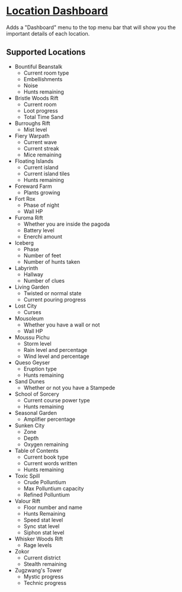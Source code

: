 # [Location Dashboard](https://www.mousehuntgame.com/preferences.php?tab=mousehunt-improved-settings#mousehunt-improved-settings-feature-location-dashboard)

Adds a "Dashboard" menu to the top menu bar that will show you the important details of each location.

## Supported Locations

- Bountiful Beanstalk
  - Current room type
  - Embellishments
  - Noise
  - Hunts remaining
- Bristle Woods Rift
  - Current room
  - Loot progress
  - Total Time Sand
- Burroughs Rift
  - Mist level
- Fiery Warpath
  - Current wave
  - Current streak
  - Mice remaining
- Floating Islands
  - Current island
  - Current island tiles
  - Hunts remaining
- Foreward Farm
  - Plants growing
- Fort Rox
  - Phase of night
  - Wall HP
- Furoma Rift
  - Whether you are inside the pagoda
  - Battery level
  - Enerchi amount
- Iceberg
  - Phase
  - Number of feet
  - Number of hunts taken
- Labyrinth
  - Hallway
  - Number of clues
- Living Garden
  - Twisted or normal state
  - Current pouring progress
- Lost City
  - Curses
- Mousoleum
  - Whether you have a wall or not
  - Wall HP
- Moussu Pichu
  - Storm level
  - Rain level and percentage
  - Wind level and percentage
- Queso Geyser
  - Eruption type
  - Hunts remaining
- Sand Dunes
  - Whether or not you have a Stampede
- School of Sorcery
  - Current course power type
  - Hunts remaining
- Seasonal Garden
  - Amplifier percentage
- Sunken City
  - Zone
  - Depth
  - Oxygen remaining
- Table of Contents
  - Current book type
  - Current words written
  - Hunts remaining
- Toxic Spill
  - Crude Polluntium
  - Max Polluntium capacity
  - Refined Polluntium
- Valour Rift
  - Floor number and name
  - Hunts Remaining
  - Speed stat level
  - Sync stat level
  - Siphon stat level
- Whisker Woods Rift
  - Rage levels
- Zokor
  - Current district
  - Stealth remaining
- Zugzwang's Tower
  - Mystic progress
  - Technic progress
